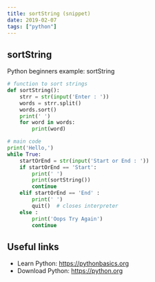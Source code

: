 ```yaml
---
title: sortString (snippet)
date: 2019-02-07
tags: ["python"]
---
```


## sortString

Python beginners example: sortString

```python
# function to sort strings
def sortString():
	strr = str(input('Enter : '))
	words = strr.split()
	words.sort()
	print(' ')
	for word in words:
		print(word)

# main code
print('Hello,')
while True:
	startOrEnd = str(input('Start or End : '))
	if startOrEnd == 'Start':
		print(' ')
		print(sortString())	
		continue
	elif startOrEnd == 'End' :
		print(' ')
		quit()	# closes interpreter 
	else :
		print('Oops Try Again')
		continue		

```

## Useful links

- Learn Python: https://pythonbasics.org
- Download Python: https://python.org
